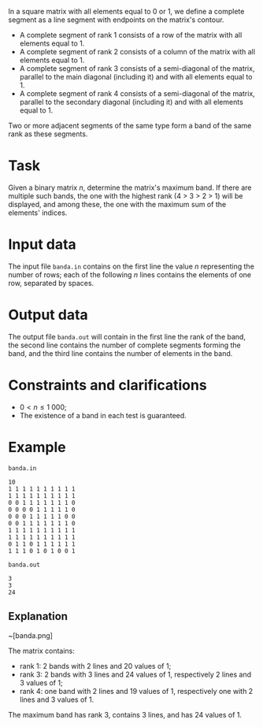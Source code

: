 In a square matrix with all elements equal to $0$ or $1$, we define a complete segment as a line segment with endpoints on the matrix's contour.

- A complete segment of rank $1$ consists of a row of the matrix with all elements equal to $1$.
- A complete segment of rank $2$ consists of a column of the matrix with all elements equal to $1$.
- A complete segment of rank $3$ consists of a semi-diagonal of the matrix, parallel to the main diagonal (including it) and with all elements equal to $1$.
- A complete segment of rank $4$ consists of a semi-diagonal of the matrix, parallel to the secondary diagonal (including it) and with all elements equal to $1$.

Two or more adjacent segments of the same type form a band of the same rank as these segments.

# Task

Given a binary matrix $n$, determine the matrix's maximum band. If there are multiple such bands, the one with the highest rank ($4$ > $3$ > $2$ > $1$) will be displayed, and among these, the one with the maximum sum of the elements' indices.

# Input data

The input file `banda.in` contains on the first line the value $n$ representing the number of rows; each of the following $n$ lines contains the elements of one row, separated by spaces.

# Output data

The output file `banda.out` will contain in the first line the rank of the band, the second line contains the number of complete segments forming the band, and the third line contains the number of elements in the band.

# Constraints and clarifications

* $0 < n \leq 1\ 000$;
* The existence of a band in each test is guaranteed.

# Example

`banda.in`
```
10
1 1 1 1 1 1 1 1 1 1
1 1 1 1 1 1 1 1 1 1
0 0 1 1 1 1 1 1 1 0
0 0 0 0 1 1 1 1 1 0
0 0 0 1 1 1 1 1 0 0
0 0 1 1 1 1 1 1 1 0
1 1 1 1 1 1 1 1 1 1
1 1 1 1 1 1 1 1 1 1
0 1 1 0 1 1 1 1 1 1
1 1 1 0 1 0 1 0 0 1
```

`banda.out`
```
3
3
24
```

## Explanation

~[banda.png]

The matrix contains:
- rank $1$: $2$ bands with $2$ lines and $20$ values of $1$;
- rank $3$: $2$ bands with $3$ lines and $24$ values of $1$, respectively $2$ lines and $3$ values of $1$;
- rank $4$: one band with $2$ lines and $19$ values of $1$, respectively one with $2$ lines and $3$ values of $1$.

The maximum band has rank $3$, contains $3$ lines, and has $24$ values of $1$.